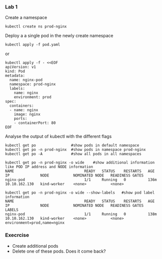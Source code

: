 ### Lab 1
Create a namespace
```
kubectl create ns prod-nginx
```
Deploy a a single pod in the newly create namespace
```
kubectl apply -f pod.yaml
```
or 
```
kubectl apply -f - <<EOF
apiVersion: v1
kind: Pod
metadata:
  name: nginx-pod
  namespace: prod-nginx
  labels:
    name: nginx
    environment: prod
spec:
  containers:
  - name: nginx
    image: nginx
    ports:
    - containerPort: 80
EOF
```
Analyse the output of kubectl with the different flags
```
kubectl get po                #show pods in default namespace
kubectl get po -n prod-nginx  #show pods in namespace prod-nginx
kubectl get po -A             #show all pods in all namespaces
```
```
kubectl get po -n prod-nginx -o wide    #show additional information like POD IP address and NODE information
NAME                                READY   STATUS    RESTARTS   AGE    IP              NODE           NOMINATED NODE   READINESS GATES
nginx-pod                           1/1     Running   0          136m   10.10.162.130   kind-worker    <none>           <none>
```
```
kubectl get po -n prod-nginx -o wide --show-labels   #show pod label information
NAME                                READY   STATUS    RESTARTS   AGE    IP              NODE           NOMINATED NODE   READINESS GATES   LABELS
nginx-pod                           1/1     Running   0          138m   10.10.162.130   kind-worker    <none>           <none>            environment=prod,name=nginx
```
### Execrcise
- Create additional pods 
- Delete one of these pods. Does it come back?

